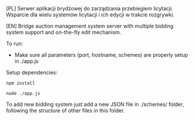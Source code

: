 [PL]
Serwer aplikacji brydżowej do zarządzania przebiegiem licytacji.
Wsparcie dla wielu systemów licytacji i ich edycji w trakcie rozgrywki.

[EN]
Bridge auction management system server with multiple bidding system support and on-the-fly edit mechanism.

To run:
- Make sure all parameters (port, hostname, schemes) are properly setup in ./app.js

Setup dependencies:
```
npm install
```

```
node ./app.js
```

To add new bidding system just add a new JSON file in ./schemes/ folder, following the structure of other files in this folder.
